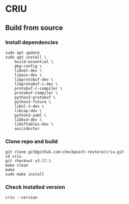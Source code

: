 # CRIU

## Build from source

### Install dependencies
```
sudo apt update
sudo apt install \
    build-essential \
    pkg-config \
    libnet-dev \
    libaio-dev \
    libprotobuf-dev \
    libprotobuf-c-dev \
    protobuf-c-compiler \
    protobuf-compiler \
    python3-protobuf \
    python3-future \
    libnl-3-dev \
    libcap-dev \
    python3-yaml \
    libbsd-dev \
    libnftables-dev \
    asciidoctor
```

### Clone repo and build

```
git clone git@github.com:checkpoint-restore/criu.git
cd criu
git checkout v3.17.1
make clean
make
sudo make install
```

### Check installed version
```
criu --version
```